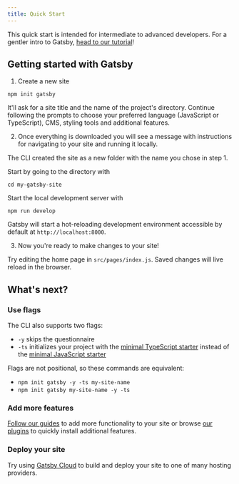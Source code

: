 ```yaml
---
title: Quick Start
---
```


This quick start is intended for intermediate to advanced developers. For a gentler intro to Gatsby, [head to our tutorial](/docs/tutorial/)!

## Getting started with Gatsby

1. Create a new site

```shell
npm init gatsby
```

It'll ask for a site title and the name of the project's directory. Continue following the prompts to choose your preferred language (JavaScript or TypeScript), CMS, styling tools and additional features.

2. Once everything is downloaded you will see a message with instructions for navigating to your site and running it locally.

The CLI created the site as a new folder with the name you chose in step 1.

Start by going to the directory with

```shell
cd my-gatsby-site
```

Start the local development server with

```shell
npm run develop
```

Gatsby will start a hot-reloading development environment accessible by default at `http://localhost:8000`.

3. Now you're ready to make changes to your site!

Try editing the home page in `src/pages/index.js`. Saved changes will live reload in the browser.

## What's next?

### Use flags

The CLI also supports two flags:

- `-y` skips the questionnaire
- `-ts` initializes your project with the [minimal TypeScript starter](https://github.com/gatsbyjs/gatsby-starter-minimal-ts) instead of the [minimal JavaScript starter](https://github.com/gatsbyjs/gatsby-starter-minimal)

Flags are not positional, so these commands are equivalent:

- `npm init gatsby -y -ts my-site-name`
- `npm init gatsby my-site-name -y -ts`

### Add more features

[Follow our guides](/docs/how-to/) to add more functionality to your site or browse [our plugins](/plugins/) to quickly install additional features.

### Deploy your site

Try using [Gatsby Cloud](/products/cloud/) to build and deploy your site to one of many hosting providers.
